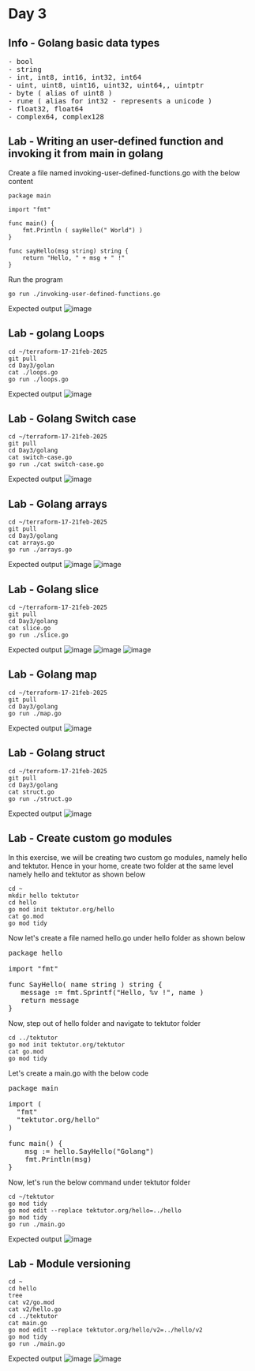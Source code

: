 # Day 3

## Info - Golang basic data types
<pre>
- bool
- string
- int, int8, int16, int32, int64
- uint, uint8, uint16, uint32, uint64,, uintptr
- byte ( alias of uint8 )
- rune ( alias for int32 - represents a unicode )
- float32, float64
- complex64, complex128
</pre>

## Lab - Writing an user-defined function and invoking it from main in golang

Create a file named invoking-user-defined-functions.go with the below content
```
package main

import "fmt"

func main() {
	fmt.Println ( sayHello(" World") )
}

func sayHello(msg string) string {
	return "Hello, " + msg + " !"
}
```

Run the program
```
go run ./invoking-user-defined-functions.go
```

Expected output
![image](https://github.com/user-attachments/assets/5652a04e-1691-46aa-9463-ce6b979acb9d)


## Lab - golang Loops
```
cd ~/terraform-17-21feb-2025
git pull
cd Day3/golan
cat ./loops.go
go run ./loops.go
```

Expected output
![image](https://github.com/user-attachments/assets/37d2e280-6879-45eb-8919-459bf8ecae54)

## Lab - Golang Switch case
```
cd ~/terraform-17-21feb-2025
git pull
cd Day3/golang
cat switch-case.go
go run ./cat switch-case.go 
```

Expected output
![image](https://github.com/user-attachments/assets/4908f4ff-e66d-4d02-aa74-35edecd1bc4b)

## Lab - Golang arrays
```
cd ~/terraform-17-21feb-2025
git pull
cd Day3/golang
cat arrays.go
go run ./arrays.go
```

Expected output
![image](https://github.com/user-attachments/assets/b79deb0b-09c5-4945-9270-281bb96995ee)
![image](https://github.com/user-attachments/assets/1907bb33-cc15-4413-831c-7b057c47f18c)

## Lab - Golang slice
```
cd ~/terraform-17-21feb-2025
git pull
cd Day3/golang
cat slice.go
go run ./slice.go
```

Expected output
![image](https://github.com/user-attachments/assets/c5d51db8-5278-4608-bded-c747835ba3fe)
![image](https://github.com/user-attachments/assets/c0290c81-49c2-4d3b-b074-f6da5083a60d)
![image](https://github.com/user-attachments/assets/34879507-862e-4f77-9e3e-c0a9b1b1033a)

## Lab - Golang map
```
cd ~/terraform-17-21feb-2025
git pull
cd Day3/golang
go run ./map.go
```

Expected output
![image](https://github.com/user-attachments/assets/de89164a-b3dd-402b-bef2-c98e6dd69f34)

## Lab - Golang struct
```
cd ~/terraform-17-21feb-2025
git pull
cd Day3/golang
cat struct.go
go run ./struct.go
```

Expected output
![image](https://github.com/user-attachments/assets/c5c20c40-2f8b-4d2b-8dcd-6d62a492b2ba)

## Lab - Create custom go modules

In this exercise, we will be creating two custom go modules, namely hello and tektutor.  Hence in your home, create two folder at the same level namely hello and tektutor as shown below
```
cd ~
mkdir hello tektutor
cd hello
go mod init tektutor.org/hello
cat go.mod
go mod tidy
```

Now let's create a file named hello.go under hello folder as shown below
<pre>
package hello

import "fmt"

func SayHello( name string ) string {
   message := fmt.Sprintf("Hello, %v !", name )
   return message
}	
</pre>

Now, step out of hello folder and navigate to tektutor folder
```
cd ../tektutor
go mod init tektutor.org/tektutor
cat go.mod
go mod tidy
```

Let's create a main.go with the below code
<pre>
package main

import (
  "fmt"
  "tektutor.org/hello"
)

func main() {
	msg := hello.SayHello("Golang")
	fmt.Println(msg)
}	
</pre>

Now, let's run the below command under tektutor folder
```
cd ~/tektutor
go mod tidy
go mod edit --replace tektutor.org/hello=../hello
go mod tidy
go run ./main.go
```

Expected output
![image](https://github.com/user-attachments/assets/f397071b-edde-4b64-8f44-edc8ac411353)

## Lab - Module versioning
```
cd ~
cd hello
tree
cat v2/go.mod
cat v2/hello.go
cd ../tektutor
cat main.go
go mod edit --replace tektutor.org/hello/v2=../hello/v2
go mod tidy
go run ./main.go
```

Expected output
![image](https://github.com/user-attachments/assets/2d99e29a-267e-4f6e-8f03-dc5c20c43139)
![image](https://github.com/user-attachments/assets/6e2db257-db6d-422f-8588-aadfc7044924)
